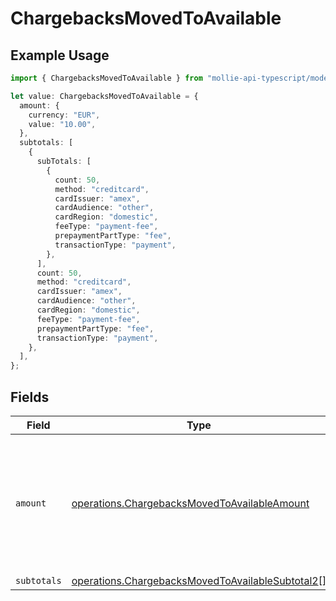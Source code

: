 # ChargebacksMovedToAvailable

## Example Usage

```typescript
import { ChargebacksMovedToAvailable } from "mollie-api-typescript/models/operations";

let value: ChargebacksMovedToAvailable = {
  amount: {
    currency: "EUR",
    value: "10.00",
  },
  subtotals: [
    {
      subTotals: [
        {
          count: 50,
          method: "creditcard",
          cardIssuer: "amex",
          cardAudience: "other",
          cardRegion: "domestic",
          feeType: "payment-fee",
          prepaymentPartType: "fee",
          transactionType: "payment",
        },
      ],
      count: 50,
      method: "creditcard",
      cardIssuer: "amex",
      cardAudience: "other",
      cardRegion: "domestic",
      feeType: "payment-fee",
      prepaymentPartType: "fee",
      transactionType: "payment",
    },
  ],
};
```

## Fields

| Field                                                                                                                | Type                                                                                                                 | Required                                                                                                             | Description                                                                                                          |
| -------------------------------------------------------------------------------------------------------------------- | -------------------------------------------------------------------------------------------------------------------- | -------------------------------------------------------------------------------------------------------------------- | -------------------------------------------------------------------------------------------------------------------- |
| `amount`                                                                                                             | [operations.ChargebacksMovedToAvailableAmount](../../models/operations/chargebacksmovedtoavailableamount.md)         | :heavy_minus_sign:                                                                                                   | In v2 endpoints, monetary amounts are represented as objects with a `currency` and `value` field.                    |
| `subtotals`                                                                                                          | [operations.ChargebacksMovedToAvailableSubtotal2](../../models/operations/chargebacksmovedtoavailablesubtotal2.md)[] | :heavy_minus_sign:                                                                                                   | N/A                                                                                                                  |